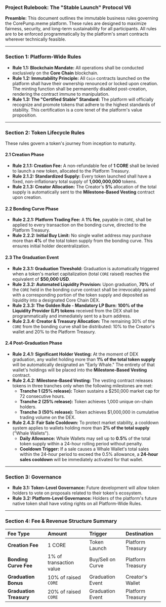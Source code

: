 ### **Project Rulebook: The "Stable Launch" Protocol V6**

**Preamble:** This document outlines the immutable business rules governing the CorePump.meme platform. These rules are designed to maximize fairness, security, and long-term sustainability for all participants. All rules are to be enforced programmatically by the platform's smart contracts wherever technically feasible.

---

### **Section 1: Platform-Wide Rules**

* **Rule 1.1: Blockchain Mandate:** All operations shall be conducted exclusively on the **Core Chain** blockchain.
* **Rule 1.2: Immutability Principle:** All `Coin` contracts launched on the platform shall have their ownership renounced or locked upon creation. The minting function shall be permanently disabled post-creation, rendering the contract immune to manipulation.
* **Rule 1.3: The "Certified Stable" Standard:** The platform will officially recognize and promote tokens that adhere to the highest standards of stability. This certification is a core tenet of the platform's value proposition.

---

### **Section 2: Token Lifecycle Rules**

These rules govern a token's journey from inception to maturity.

#### **2.1 Creation Phase**

* **Rule 2.1.1: Creation Fee:** A non-refundable fee of **1 CORE** shall be levied to launch a new token, allocated to the Platform Treasury.
* **Rule 2.1.2: Standardized Supply:** Every token launched shall have a fixed, non-inflationary total supply of **1,000,000,000** tokens.
* **Rule 2.1.3: Creator Allocation:** The Creator's **5%** allocation of the total supply is automatically sent to the **Milestone-Based Vesting** contract upon creation.

#### **2.2 Bonding Curve Phase**

* **Rule 2.2.1: Platform Trading Fee:** A **1% fee**, payable in `CORE`, shall be applied to every transaction on the bonding curve, directed to the Platform Treasury.
* **Rule 2.2.2: Initial Buy Limit:** No single wallet address may purchase more than **4%** of the total token supply from the bonding curve. This ensures initial holder decentralization.

#### **2.3 The Graduation Event**

* **Rule 2.3.1: Graduation Threshold:** Graduation is automatically triggered when a token's market capitalization (total `CORE` raised) reaches the equivalent of **$50,000 USD**.
* **Rule 2.3.2: Automated Liquidity Provision:** Upon graduation, **70%** of the `CORE` held in the bonding curve contract shall be irrevocably paired with a corresponding portion of the token supply and deposited as liquidity into a designated Core Chain DEX.
* **Rule 2.3.3: The Golden Rule - Mandatory LP Burn:** **100% of the Liquidity Provider (LP) tokens** received from the DEX shall be programmatically and immediately sent to a burn address.
* **Rule 2.3.4: Creator & Treasury Allocation:** The remaining 30% of the `CORE` from the bonding curve shall be distributed: 10% to the Creator's wallet and 20% to the Platform Treasury.

#### **2.4 Post-Graduation Phase**

* **Rule 2.4.1: Significant Holder Vesting:** At the moment of DEX graduation, any wallet holding more than **1% of the total token supply** will be automatically designated an "Early Whale." The entirety of that wallet's holdings will be placed into the **Milestone-Based Vesting** contract.
* **Rule 2.4.2: Milestone-Based Vesting:** The vesting contract releases tokens in three tranches only when the following milestones are met:
    * **Tranche 1 (25% release):** Token sustains a $250,000 market cap for 72 consecutive hours.
    * **Tranche 2 (25% release):** Token achieves 1,000 unique on-chain holders.
    * **Tranche 3 (50% release):** Token achieves $1,000,000 in cumulative trading volume on the DEX.
* **Rule 2.4.3: Fair Sale Cooldown:** To protect market stability, a cooldown system applies to wallets holding more than **2% of the total supply** ("Whale Wallets").
    * **Daily Allowance:** Whale Wallets may sell up to **0.5%** of the total token supply within a 24-hour rolling period without penalty.
    * **Cooldown Trigger:** If a sale causes a Whale Wallet's total sales within the 24-hour period to exceed the 0.5% allowance, a **24-hour sales cooldown** will be immediately activated for that wallet.

---

### **Section 3: Governance**

* **Rule 3.1: Token-Level Governance:** Future development will allow token holders to vote on proposals related to their token's ecosystem.
* **Rule 3.2: Platform-Level Governance:** Holders of the platform's future native token shall have voting rights on all Platform-Wide Rules.

---

### **Section 4: Fee & Revenue Structure Summary**

| Fee Type | Amount | Trigger | Destination |
| :--- | :--- | :--- | :--- |
| **Creation Fee** | 1 CORE | Token Launch | Platform Treasury |
| **Bonding Curve Fee** | 1% of transaction value | Buy/Sell on Curve | Platform Treasury |
| **Graduation Bonus** | 10% of raised `CORE` | Graduation Event | Creator's Wallet |
| **Graduation Treasury**| 20% of raised `CORE` | Graduation Event | Platform Treasury |